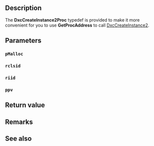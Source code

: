 ## Description

The **DxcCreateInstance2Proc** typedef is provided to make it more convenient for you to use **GetProcAddress** to call [DxcCreateInstance2](https://learn.microsoft.com/windows/win32/api/dxcapi/nf-dxcapi-dxccreateinstance2).

## Parameters

### `pMalloc`

### `rclsid`

### `riid`

### `ppv`

## Return value

## Remarks

## See also